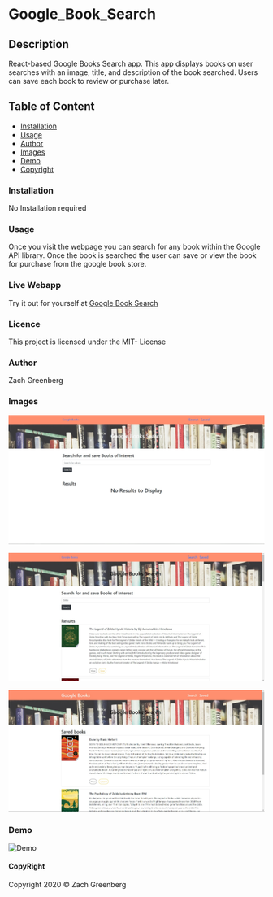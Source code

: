 # Google_Book_Search

## Description
React-based Google Books Search app. This app displays books on user searches with an image, title, and description of the book searched. Users can save each book to review or purchase later.

## Table of Content

- [Installation](#installation)
- [Usage](#usage)
- [Author](#author)
- [Images](#images)
- [Demo](#demo)
- [Copyright](#copyright)


### Installation

No Installation required

### Usage

Once you visit the webpage you can search for any book within the Google API library. Once the book is searched the user can save or view the book for purchase from the google book store.

### Live Webapp

Try it out for yourself at [Google Book Search](https://afternoon-inlet-20487.herokuapp.com/)

### Licence

This project is licensed under the MIT- License

### Author

Zach Greenberg

### Images

![HomePage](./client/public/images/home.jpg)

![Searched](./client/public/images/searched.jpg)

![Saved](./client/public/images/saved.jpg)
### Demo

![Demo](./client/public/images/demo.gif)

#### CopyRight

Copyright 2020 &copy; Zach Greenberg